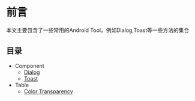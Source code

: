 # 前言

本文主要包含了一些常用的Android Tool，例如Dialog,Toast等一些方法的集合

## 目录

- Component
  - [Dialog](/Manual/dialog.md)
  - [Toast](/Manual/toast.md)
- Table
  - [Color Transparency](/Table/color.md)